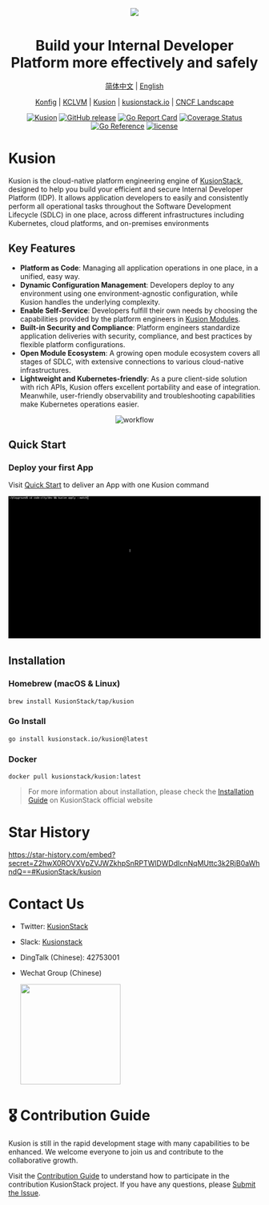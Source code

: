 <div align="center">
<p></p><p></p>
<p>
    <img  src="docs/logo.png">
</p>
<h1>Build your Internal Developer Platform more effectively and safely</h1>

[简体中文](https://github.com/KusionStack/kusion/blob/main/README-zh.md)
| [English](https://github.com/KusionStack/kusion/blob/main/README.md)

[Konfig](https://github.com/KusionStack/konfig) | [KCLVM](https://github.com/KusionStack/KCLVM)
| [Kusion](https://github.com/KusionStack/kusion) | [kusionstack.io](https://kusionstack.io/)
| [CNCF Landscape](https://landscape.cncf.io/?selected=kusion-stack)

[![Kusion](https://github.com/KusionStack/kusion/actions/workflows/release.yaml/badge.svg)](https://github.com/KusionStack/kusion/actions/workflows/release.yaml)
[![GitHub release](https://img.shields.io/github/release/KusionStack/kusion.svg)](https://github.com/KusionStack/kusion/releases)
[![Go Report Card](https://goreportcard.com/badge/github.com/KusionStack/kusion)](https://goreportcard.com/report/github.com/KusionStack/kusion)
[![Coverage Status](https://coveralls.io/repos/github/KusionStack/kusion/badge.svg)](https://coveralls.io/github/KusionStack/kusion)
[![Go Reference](https://pkg.go.dev/badge/github.com/KusionStack/kusion.svg)](https://pkg.go.dev/github.com/KusionStack/kusion)
[![license](https://img.shields.io/github/license/KusionStack/kusion.svg)](https://github.com/KusionStack/kusion/blob/main/LICENSE)
</div>

# Kusion

Kusion is the cloud-native platform engineering engine of [KusionStack](https://github.com/KusionStack), designed to help you build your efficient and secure Internal Developer Platform (IDP). It allows application developers to easily and consistently perform all operational tasks throughout the Software Development Lifecycle (SDLC) in one place, across different infrastructures including Kubernetes, cloud platforms, and on-premises environments

## Key Features

- **Platform as Code**: Managing all application operations in one place, in a unified, easy way.
- **Dynamic Configuration Management**: Developers deploy to any environment using one environment-agnostic configuration, while Kusion handles the underlying complexity.
- **Enable Self-Service**: Developers fulfill their own needs by choosing the capabilities provided by the platform engineers in [Kusion Modules](https://www.kusionstack.io/docs/next/kusion/concepts/kusion-module).
- **Built-in Security and Compliance**: Platform engineers standardize application deliveries with security, compliance, and best practices by flexible platform configurations.
- **Open Module Ecosystem**: A growing open module ecosystem covers all stages of SDLC, with extensive connections to various cloud-native infrastructures.
- **Lightweight and Kubernetes-friendly**: As a pure client-side solution with rich APIs, Kusion offers excellent portability and ease of integration. Meanwhile, user-friendly observability and troubleshooting capabilities make Kubernetes operations easier.

<div align="center">

![workflow](docs/workflow.png)
</div>

## Quick Start

### Deploy your first App

Visit [Quick Start](https://kusionstack.io/docs/user_docs/getting-started/deliver-the-wordpress-application-on-kubernetes/) to deliver an
App with one Kusion command

![apply](https://raw.githubusercontent.com/KusionStack/kusionstack.io/main/static/img/docs/user_docs/getting-started/apply.gif)

## Installation

### Homebrew (macOS & Linux)

```shell
brew install KusionStack/tap/kusion
```

### Go Install

```shell
go install kusionstack.io/kusion@latest
```

### Docker

```
docker pull kusionstack/kusion:latest
```

> For more information about installation, please check the [Installation Guide](https://kusionstack.io/docs/user_docs/getting-started/install) on KusionStack official website

# Star History
https://star-history.com/embed?secret=Z2hwX0ROVXVpZVJWZkhpSnRPTWlDWDdIcnNqMUttc3k2RjB0aWhndQ==#KusionStack/kusion

# Contact Us
- Twitter: [KusionStack](https://twitter.com/KusionStack)
- Slack: [Kusionstack](https://join.slack.com/t/kusionstack/shared_invite/zt-19lqcc3a9-_kTNwagaT5qwBE~my5Lnxg)
- DingTalk (Chinese): 42753001
- Wechat Group (Chinese)

  <img src="docs/wx_spark.jpg" width="200" height="200"/>


# 🎖︎ Contribution Guide

Kusion is still in the rapid development stage with many capabilities to be enhanced. We welcome everyone to join us and contribute to the collaborative growth.

Visit the [Contribution Guide](docs/contributing.md) to understand how to participate in the contribution KusionStack project. If you have any questions, please [Submit the Issue](https://github.com/KusionStack/kusion/issues).
